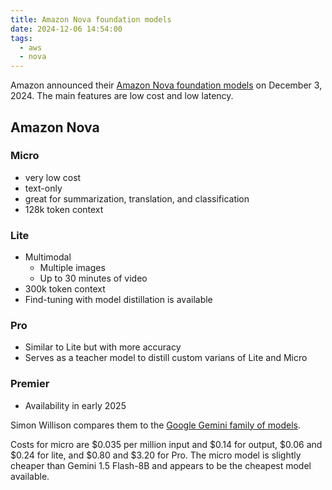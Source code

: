```yaml
---
title: Amazon Nova foundation models
date: 2024-12-06 14:54:00
tags:
  - aws
  - nova
---
```


Amazon announced their [Amazon Nova foundation models](https://aws.amazon.com/blogs/aws/introducing-amazon-nova-frontier-intelligence-and-industry-leading-price-performance/) on December 3, 2024. The main features are low cost and low latency.

## Amazon Nova

### Micro

- very low cost
- text-only
- great for summarization, translation, and classification
- 128k token context

### Lite

- Multimodal
  - Multiple images
  - Up to 30 minutes of video
- 300k token context
- Find-tuning with model distillation is available

### Pro

- Similar to Lite but with more accuracy
- Serves as a teacher model to distill custom varians of Lite and Micro

### Premier

- Availability in early 2025

Simon Willison compares them to the [Google Gemini family of models](https://simonwillison.net/2024/Dec/4/amazon-nova/).

Costs for micro are $0.035 per million input and $0.14 for output, $0.06 and $0.24 for lite, and $0.80 and $3.20 for Pro. The micro model is slightly cheaper than Gemini 1.5 Flash-8B and appears to be the cheapest model available.
